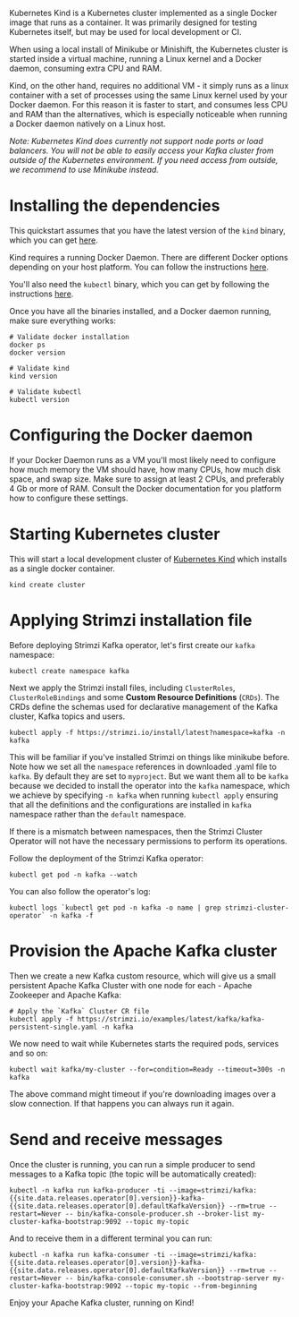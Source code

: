 Kubernetes Kind is a Kubernetes cluster implemented as a single Docker image that runs as a container.
It was primarily designed for testing Kubernetes itself, but may be used for local development or CI.

When using a local install of Minikube or Minishift, the Kubernetes cluster is started inside a virtual machine, running a Linux kernel and a Docker daemon, consuming extra CPU and RAM.

Kind, on the other hand, requires no additional VM - it simply runs as a linux container with a set of processes using the same Linux kernel used by your Docker daemon.
For this reason it is faster to start, and consumes less CPU and RAM than the alternatives, which is especially noticeable when running a Docker daemon natively on a Linux host.

_Note: Kubernetes Kind does currently not support node ports or load balancers. You will not be able to easily access your Kafka cluster from outside of the Kubernetes environment. If you need access from outside, we recommend to use Minikube instead._

# Installing the dependencies

This quickstart assumes that you have the latest version of the `kind` binary, which you can get [here](https://github.com/kubernetes-sigs/kind/releases).

Kind requires a running Docker Daemon. There are different Docker options depending on your host platform.
You can follow the instructions [here](https://docs.docker.com/get-docker/).

You'll also need the `kubectl` binary, which you can get by following the instructions [here](https://kubernetes.io/docs/tasks/tools/install-kubectl/).

Once you have all the binaries installed, and a Docker daemon running, make sure everything works:

```shell
# Validate docker installation
docker ps
docker version

# Validate kind
kind version

# Validate kubectl
kubectl version
```

# Configuring the Docker daemon

If your Docker Daemon runs as a VM you'll most likely need to configure how much memory the VM should have, how many CPUs, how much disk space, and swap size.
Make sure to assign at least 2 CPUs, and preferably 4 Gb or more of RAM. Consult the Docker documentation for you platform how to configure these settings.

# Starting Kubernetes cluster

This will start a local development cluster of [Kubernetes Kind](https://github.com/kubernetes-sigs/kind) which installs as a single docker container.

```shell
kind create cluster
```

# Applying Strimzi installation file

Before deploying Strimzi Kafka operator, let's first create our `kafka` namespace:

```shell
kubectl create namespace kafka
```

Next we apply the Strimzi install files, including `ClusterRoles`, `ClusterRoleBindings` and some **Custom Resource Definitions** (`CRDs`). The CRDs define the schemas used for declarative management of the Kafka cluster, Kafka topics and users.

```shell
kubectl apply -f https://strimzi.io/install/latest?namespace=kafka -n kafka
```

This will be familiar if you've installed Strimzi on things like minikube before.
Note how we set all the `namespace` references in downloaded .yaml file to `kafka`. By default they are set to `myproject`.
But we want them all to be `kafka` because we decided to install the operator into the `kafka` namespace, which we achieve by specifying `-n kafka` when running `kubectl apply` ensuring that all the definitions and the configurations are installed in `kafka` namespace rather than the `default` namespace.

If there is a mismatch between namespaces, then the Strimzi Cluster Operator will not have the necessary permissions to perform its operations. 

Follow the deployment of the Strimzi Kafka operator:
```shell
kubectl get pod -n kafka --watch
```

You can also follow the operator's log:
```shell
kubectl logs `kubectl get pod -n kafka -o name | grep strimzi-cluster-operator` -n kafka -f
```

# Provision the Apache Kafka cluster

Then we create a new Kafka custom resource, which will give us a small persistent Apache Kafka Cluster with one node for each - Apache Zookeeper and Apache Kafka:

```shell
# Apply the `Kafka` Cluster CR file
kubectl apply -f https://strimzi.io/examples/latest/kafka/kafka-persistent-single.yaml -n kafka 
```

We now need to wait while Kubernetes starts the required pods, services and so on:

```shell
kubectl wait kafka/my-cluster --for=condition=Ready --timeout=300s -n kafka 
```

The above command might timeout if you're downloading images over a slow connection. If that happens you can always run it again.

# Send and receive messages

Once the cluster is running, you can run a simple producer to send messages to a Kafka topic (the topic will be automatically created):

```shell
kubectl -n kafka run kafka-producer -ti --image=strimzi/kafka:{{site.data.releases.operator[0].version}}-kafka-{{site.data.releases.operator[0].defaultKafkaVersion}} --rm=true --restart=Never -- bin/kafka-console-producer.sh --broker-list my-cluster-kafka-bootstrap:9092 --topic my-topic
```

And to receive them in a different terminal you can run:

```shell
kubectl -n kafka run kafka-consumer -ti --image=strimzi/kafka:{{site.data.releases.operator[0].version}}-kafka-{{site.data.releases.operator[0].defaultKafkaVersion}} --rm=true --restart=Never -- bin/kafka-console-consumer.sh --bootstrap-server my-cluster-kafka-bootstrap:9092 --topic my-topic --from-beginning
```

Enjoy your Apache Kafka cluster, running on Kind!